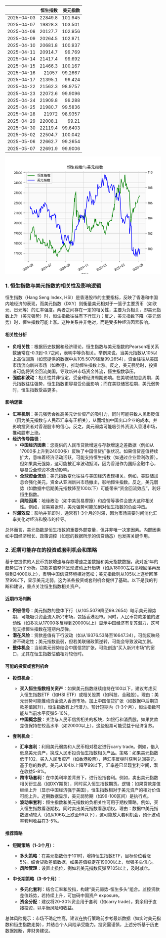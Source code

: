 |            |   恒生指数 |   美元指数 |
|:-----------|-----------:|-----------:|
| 2025-04-03 |    22849.8 |   101.945  |
| 2025-04-07 |    19828.3 |   103.501  |
| 2025-04-08 |    20127.7 |   102.956  |
| 2025-04-09 |    20264.5 |   102.971  |
| 2025-04-10 |    20681.8 |   100.937  |
| 2025-04-11 |    20914.7 |    99.769  |
| 2025-04-14 |    21417.4 |    99.692  |
| 2025-04-15 |    21466.3 |   100.167  |
| 2025-04-16 |    21057   |    99.2667 |
| 2025-04-17 |    21395.1 |    99.424  |
| 2025-04-22 |    21562.3 |    98.9757 |
| 2025-04-23 |    22072.6 |    99.9096 |
| 2025-04-24 |    21909.8 |    99.288  |
| 2025-04-25 |    21980.7 |    99.5836 |
| 2025-04-28 |    21972   |    98.9357 |
| 2025-04-29 |    22008.1 |    99.21   |
| 2025-04-30 |    22119.4 |    99.6403 |
| 2025-05-02 |    22504.7 |   100.042  |
| 2025-05-06 |    22662.7 |    99.2654 |
| 2025-05-07 |    22691.9 |    99.9006 |

![图](RSI_USDX.png)

### 1. 恒生指数与美元指数的相关性及影响逻辑

恒生指数（Hang Seng Index, HSI）是香港股市的主要指标，反映了香港和中国内地经济的表现，而美元指数（DXY）则衡量美元相对于一篮子主要货币（如欧元、日元等）的汇率强度。两者之间存在一定的相关性，主要为负相关，即美元指数上升（美元强势）时，恒生指数往往有下行压力；反之，美元指数下降（美元弱势）时，恒生指数可能上涨。这种关系并非绝对，而是受多种经济因素影响。

#### 相关性分析
- **负相关性**：根据历史数据和经济理论，恒生指数与美元指数的Pearson相关系数通常在-0.3到-0.7之间，表明中等负相关。举例来说，当美元指数从105以上高位回落（如您提供的数据中从105.5079降至99.2654），资金往往从美国市场流向新兴市场（如香港），推动恒生指数上涨。反之，美元强势时，投资者可能将资金回流美国，导致新兴市场资金外流，恒生指数承压。
- **强度和波动**：相关性并非恒定，受全球经济周期影响。在美联储加息周期，美元指数往往强势，恒生指数更容易受负面影响；而在美联储宽松期，美元弱势时，恒生指数受益更多。

#### 影响逻辑
- **汇率机制**：美元强势会推高美元计价资产的吸引力，同时可能导致人民币贬值（因为美元指数与人民币汇率有正相关），从而增加中国出口企业的成本，并影响投资者对香港股市的信心。反之，美元弱势可能吸引外资流入香港市场，推动股市上涨。
- **经济传导路径**：
  - **中国经济因素**：您提供的人民币贷款增速与存款增速之差数据（例如从17000多上升到24000多）反映了中国信贷扩张状况。如果信贷差值持续扩大，意味着经济活动活跃，可能支持恒生指数（如通过企业盈利改善）。但如果美元强势，这可能被汇率波动抵消，因为香港作为国际金融中心，容易受全球资本流动影响。
  - **全球资金流动**：美元指数变化往往与美国经济表现相关。例如，美联储加息会强化美元，资金从亚洲新兴市场撤出，影响恒生指数。反之，美元弱势（如数据中后期美元指数降至100以下）可能带来“资金回流效应”，利好恒生指数。
  - **风险因素**：地缘政治（如中美贸易摩擦）和疫情等事件会放大这种相关性。例如，贸易紧张时，美元强势可能加剧对恒生指数的负面冲击。
- **时滞效应**：影响并非即时，通常有1-3个月的时滞，因为市场需要时间消化汇率变化对经济和股市的传导。

总体而言，美元指数是恒生指数的重要外部变量，但并非唯一决定因素。内部因素如中国经济增长、政策调控（如您的数据所示的信贷动态）也发挥关键作用。

### 2. 近期可能存在的投资或套利机会和策略

基于您提供的人民币贷款增速与存款增速之差数据和美元指数数据，我对近1年的趋势进行了分析。贷款差值整体呈现波动上升趋势（如从18000左右高峰回落再反弹到24000以上），表明中国信贷环境相对宽松；美元指数则从105以上逐步回落至99以下，显示美元走弱。这为某些投资或套利机会提供了基础。以下是我的判断和建议，重点关注恒生指数相关资产。

#### 近期市场判断
- **积极信号**：美元指数的整体下行（从105.5079降至99.2654）暗示美元弱势期，可能吸引资金流入新兴市场，包括香港股市。同时，人民币贷款差值的波动性（如多次从17000多反弹到20000以上）显示中国经济有复苏潜力，这可能支撑恒生指数在短期内反弹。
- **潜在风险**：贷款差值有下行波动（如从19376.53降至16647.34），可能反映经济不确定性；美元指数虽弱，但若美联储政策逆转，可能会导致波动加剧。
- **整体机会**：当前美元弱势结合中国信贷扩张，可能创造“买入新兴市场”的窗口，尤其在恒生指数估值相对较低时。

#### 可能的投资或套利机会
- **投资机会**：
  - **买入恒生指数相关资产**：如果美元指数继续维持在100以下，建议考虑买入恒生指数ETF（如HSI ETF）或相关股票（如科技、金融股）。理由：美元弱势可能推动资金流入香港市场，加上中国信贷扩张（如数据中后期贷款差值回升），恒生指数有上行潜力。预计短期内（1-3个月），恒生指数可能从当前水平反弹5-10%。
  - **中国概念股**：关注与人民币信贷相关的板块，如银行和消费股。如果贷款差值保持在较高水平（如20000以上），这些股票可能受益于经济复苏。
  
- **套利机会**：
  - **汇率套利**：利用美元弱势和人民币相对稳定进行carry trade。例如，借入低息美元资产，换成人民币投资恒生指数相关产品。策略：如果美元指数低于102，买入人民币资产（如香港股票），待汇率反弹时获利兑回美元。基于您的数据，美元从104以上降至99以下，汇率差已显现套利空间，潜在收益5-8%。
  - **跨市场套利**：在中美利率差背景下，进行股指套利。例如，卖出美元指数相关衍生品（如DXY期货），同时买入恒生指数期货。逻辑：如果贷款差值继续上升（显示中国经济强于美国），恒生指数相对于美元资产的相对价值可能上升。近期数据显示，美元弱势期（如99-100区间）是执行点。
  - **波动率套利**：恒生指数和美元指数的负相关性可用于期权策略。例如，买入恒生指数看涨期权，同时卖出美元指数看涨期权。理由：数据中美元指数波动较大（如从106以上跌至99以下），这可能放大套利机会，预计波动率套利收益在3-5%。

#### 推荐策略
- **短期策略（1-3个月）**： 
  - **多头策略**：在美元指数低于101时，增持恒生指数ETF，目标价位看涨5%。结合贷款差值数据，如果差值稳定在19000以上，增强多头信心。
  - **风险管理**：设置止损位，例如若美元指数反弹至105以上，及时减仓。
  
- **中长期策略（3-6个月）**：
  - **多元化套利**：结合汇率和股指，构建“美元弱势-恒生多头”组合。监控贷款差值趋势，若持续上升，可加码中国资产 exposure。
  - **资金分配**：建议将20-30%资金用于套利（如carry trade），剩余用于直接投资，以平衡风险和收益。

总体风险提示：市场不确定性高，建议在执行策略前参考最新数据（如实时美元指数和恒生指数走势），并结合个人风险承受能力。投资需谨慎，上述分析基于历史数据推断，非财务建议。
